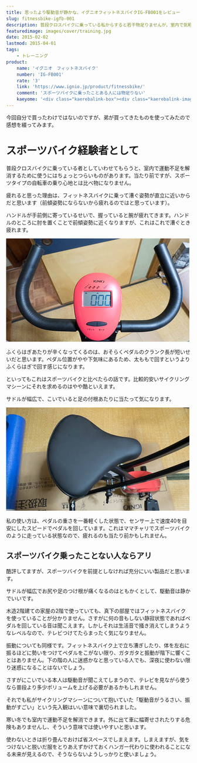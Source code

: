 ```yaml
---
title: 思ったより駆動音が静かな、イグニオフィットネスバイクIG-FB001をレビュー
slug: fitnessbike-igfb-001
description: 普段クロスバイクに乗っている私からすると若干物足りませんが、室内で気軽に自転車運動できるという点でそこそこ使えると思います。駆動音や振動は木造2階建ての2階で使っていても、階下にはほとんど影響がありません。
featuredimage: images/cover/training.jpg
date: 2015-02-02
lastmod: 2015-04-01
tags: 
    - トレーニング
product:
    name: 'イグニオ　フィットネスバイク'
    number: 'IG-FB001'
    rate: '3'
    link: 'https://www.ignio.jp/product/fitnessbike/'
    comment: 'スポーツバイクに乗ったことある人には物足りない'
    kaeyome: '<div class="kaerebalink-box"><div class="kaerebalink-image"><a href="https://www.amazon.co.jp/exec/obidos/ASIN/B00J3FTHVQ/illusionspace-22/ref=nosim/" rel="nofollow" target="_blank"><img src="https://ecx.images-amazon.com/images/I/41mOEHX-RYL._SL160_.jpg" style="border: none;" /></a></div><div class="kaerebalink-info"><div class="kaerebalink-name"><a href="https://www.amazon.co.jp/exec/obidos/ASIN/B00J3FTHVQ/illusionspace-22/ref=nosim/" rel="nofollow" target="_blank">イグニオ(IGNIO) フィットネスバイク (IG-FB001) レッド (マグネティックバイク エクササイズバイク プログラムバイク フィットネスバイク</a><div class="kaerebalink-powered-date">posted with <a href="https://kaereba.com" rel="nofollow" target="_blank">カエレバ</a></div></div><div class="kaerebalink-detail"> イグニオ(IGNIO)     </div><div class="kaerebalink-link1"><div class="shoplinkamazon"><a href="https://www.amazon.co.jp/gp/search?keywords=IG-FB001&__mk_ja_JP=%83J%83%5E%83J%83i&tag=illusionspace-22" rel="nofollow" target="_blank">Amazon</a></div><div class="shoplinkrakuten"><a href="https://hb.afl.rakuten.co.jp/hgc/0e95387f.f2aef20d.0e953880.25e412bd/?pc=http%3A%2F%2Fsearch.rakuten.co.jp%2Fsearch%2Fmall%2FIG-FB001%2F-%2Ff.1-p.1-s.1-sf.0-st.A-v.2%3Fx%3D0%26scid%3Daf_ich_link_urltxt%26m%3Dhttp%3A%2F%2Fm.rakuten.co.jp%2F" rel="nofollow" target="_blank">楽天市場</a></div><div class="shoplinkyahoo"><a href="https://ck.jp.ap.valuecommerce.com/servlet/referral?sid=3085416&pid=882193779&vc_url=http%3A%2F%2Fsearch.shopping.yahoo.co.jp%2Fsearch%3Fp%3DIG-FB001" rel="nofollow"  target="_blank">Yahooショッピング<img src="https://ad.jp.ap.valuecommerce.com/servlet/gifbanner?sid=3085416&pid=882193779" height="1" width="1" border="0"></a></div></div></div><div class="booklink-footer" style="clear: left"></div></div>'
---
```


今回自分で買ったわけではないのですが、弟が買ってきたものを使ってみたので感想を綴ってみます。

# スポーツバイク経験者として

普段クロスバイクに乗っている者としていわせてもらうと、室内で運動不足を解消するために使うにはちょっとつらいものがあります。当たり前ですが、スポーツタイプの自転車の乗り心地とは比べ物になりません。

疲れると思った理由は、フィットネスバイクに乗って漕ぐ姿勢が直立に近いからだと思います（前傾姿勢にならないから疲れるのではと思っています）。

ハンドルが手前側に寄っているせいで、握っていると腕が疲れてきます。ハンドルのところに肘を置くことで前傾姿勢に近くなりますが、これはこれで漕ぐとき疲れます。

![ハンドルの位置はやや手前気味で握っていると腕が疲れる](205b76e23f3601b206bdc3118eb68d43.jpg)

ふくらはぎあたりが辛くなってくるのは、おそらくペダルのクランク長が短いせいだと思います。ペダル位置がやや下気味にあるため、太ももで回すというよりふくらはぎで回す感じになります。

といってもこれはスポーツバイクと比べたらの話です。比較的安いサイクリングマシーンにそれを求めるのはやや酷といえます。

サドルが幅広で、こいでいると足の付根あたりに当たって気になります。

![サドルはやや幅広](bbce5820f6f4f934ae25b0f367acffb5.jpg)

私の使い方は、ペダルの重さを一番軽くした状態で、センサー上で速度40を目安にしたスピードでペダルを回しています。これはママチャリでスポーツバイクのように走っている状態なので、疲れるのも当たり前かもしれません。


## スポーツバイク乗ったことない人ならアリ


酷評してますが、スポーツバイクを前提としなければ充分にいい製品だと思います。

サドルが幅広でお尻や足のつけ根が痛くなるのはともかくとして、駆動音は静かでいいです。

木造2階建ての家屋の2階で使っていても、真下の部屋ではフィットネスバイクを使っていることが分かりません。さすがに何の音もしない静寂状態であればペダルを回している音は聞こえます。しかしそれは生活音で掻き消えてしまうようなレベルなので、テレビつけてたらまったく気になりません。

振動についても同様です。フィットネスバイク上で立ち漕ぎしたり、体を左右に振るほどに勢いをつけてペダルをこがない限り、ガタガタと振動が階下に響くことはありません。下の階の人に迷惑かなと思っている人でも、深夜に使わない限り迷惑になることはないでしょう。

さすがにこいでいる本人は駆動音が聞こえてしまうので、テレビを見ながら使うなら普段より多少ボリュームを上げる必要があるかもしれません。

それでも私がサイクリングマシーンについて抱いていた「駆動音がうるさい、振動がすごい」という先入観はいい意味で裏切られました。

寒い冬でも室内で運動不足を解消できます。外に出て車に幅寄せされたりする危険もありませんし、そういう意味では使いやすいと思います。

使わないときは折り畳んでおけば省スペースでしまえます。しまえますが、気をつけないと脱いだ服をとりあえずかけておくハンガー代わりに使われることになる未来が見えるので、そうならないようしっかりと使いましょう。
